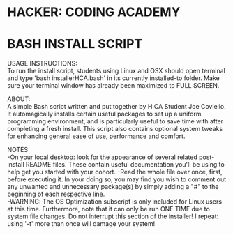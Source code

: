 # HACKER: CODING ACADEMY
 # BASH INSTALL SCRIPT

 USAGE INSTRUCTIONS:                                                                                    
 To run the install script, students using Linux and OSX should open terminal and type 'bash installerHCA.bash' in its currently installed-to folder. Make sure your terminal window has already been maximized to FULL SCREEN.
                                                                                                        
 ABOUT:                                                                                                 
 A simple Bash script written and put together by H:CA Student Joe Coviello. It automagically installs certain useful packages to set up a uniform programming environment, and is particularly useful to save time with after completing a fresh install. This script also contains optional system tweaks for enhancing general ease of use, performance and comfort.                        
                                                                                                       
 NOTES:                                       
-On your local desktop: look for the appearance of several related post-install README files. These contain useful documentation you'll be using to help get you started with your cohort. 
-Read the whole file over once, first, before executing it. In your doing so, you may find you wish to comment out any unwanted and unnecessary package(s) by simply adding a "#" to the beginning of each respective line.          
-WARNING: The OS Optimization subscript is only included for Linux users at this time. Furthermore, note that it can only be run ONE TIME due to system file changes. Do not interrupt this section of the installer! I repeat: using '-t' more than once will damage your system!                         
